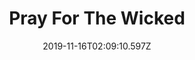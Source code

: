 ---
title: Pray For The Wicked
artist: Panic! At The Disco
date: 2019-11-16T02:09:10.597Z
cover: eba3e87a-96b6-4a4a-97cd-c9ee8a0ac541.sized-1000x1000.jpg
styles:
  - Pop rock
links:
  spotify: https://play.spotify.com/album/6ApYSpXF8GxZAgBTHDzYge
  youtube: https://music.youtube.com/playlist?list=OLAK5uy_nxMCsNCpIcKOv5HGsDc1vGcnaZgh2tXMM
  applemusic: https://itunes.apple.com/us/album/pray-for-the-wicked/1361152002?uo=4
  soundcloud: ""
  bandcamp: ""
  googleplay: https://play.google.com/music/m/Bxh4dkwlkit6n5ma57osv7rxnne?signup_if_needed=1
  deezer: https://www.deezer.com/album/66313782
---
